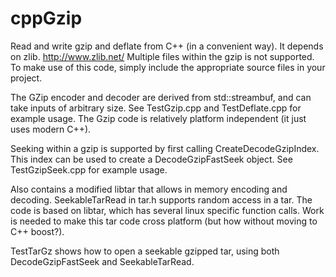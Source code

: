 # cppGzip
Read and write gzip and deflate from C++ (in a convenient way). It depends on zlib. http://www.zlib.net/ Multiple files within the gzip is not supported. To make use of this code, simply include the appropriate source files in your project.

The GZip encoder and decoder are derived from std::streambuf, and can take inputs of arbitrary size. See TestGzip.cpp and TestDeflate.cpp for example usage. The Gzip code is relatively platform independent (it just uses modern C++).

Seeking within a gzip is supported by first calling CreateDecodeGzipIndex. This index can be used to create a DecodeGzipFastSeek object. See TestGzipSeek.cpp for example usage.

Also contains a modified libtar that allows in memory encoding and decoding. SeekableTarRead in tar.h supports random access in a tar. The code is based on libtar, which has several linux specific function calls. Work is needed to make this tar code cross platform (but how without moving to C++ boost?).

TestTarGz shows how to open a seekable gzipped tar, using both DecodeGzipFastSeek and SeekableTarRead.

